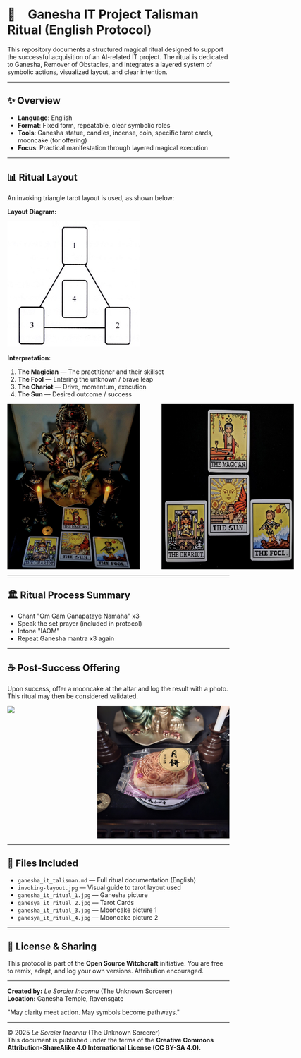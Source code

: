 
# 🐘　Ganesha IT Project Talisman Ritual (English Protocol)

This repository documents a structured magical ritual designed to support the successful acquisition of an AI-related IT project. The ritual is dedicated to Ganesha, Remover of Obstacles, and integrates a layered system of symbolic actions, visualized layout, and clear intention.

---

## ✨ Overview
- **Language**: English
- **Format**: Fixed form, repeatable, clear symbolic roles
- **Tools**: Ganesha statue, candles, incense, coin, specific tarot cards, mooncake (for offering)
- **Focus**: Practical manifestation through layered magical execution

---

## 📊 Ritual Layout
An invoking triangle tarot layout is used, as shown below:

**Layout Diagram:**

 <img src="invoking-layout.jpg" width="300">

**Interpretation:**
1. **The Magician** — The practitioner and their skillset
2. **The Fool** — Entering the unknown / brave leap
3. **The Chariot** — Drive, momentum, execution
4. **The Sun** — Desired outcome / success

<div style="display: flex; gap: 50px;">
  <img src="ganesha_it_rituaL_1.jpg" width="300">
  <img src="ganesha_it_ritual_2.jpg" width="300">
</div>

---

## 🏛 Ritual Process Summary
- Chant "Om Gam Ganapataye Namaha" x3
- Speak the set prayer (included in protocol)
- Intone "IAOM"
- Repeat Ganesha mantra x3 again

---

## ☕ Post-Success Offering
Upon success, offer a mooncake at the altar and log the result with a photo. This ritual may then be considered validated.


<div style="display: flex; gap: 50px;">
  <img src="ganesha_it_rituaL_3.jpg" width="300">
  <img src="ganesha_it_ritual_4.jpg" width="300">
</div>

---

## 🔗 Files Included
- `ganesha_it_talisman.md` — Full ritual documentation (English)
- `invoking-layout.jpg` — Visual guide to tarot layout used
- `ganesha_it_ritual_1.jpg` — Ganesha picture
- `ganesya_it_ritual_2.jpg` — Tarot Cards
- `ganesha_it_ritual_3.jpg` — Mooncake picture 1
- `ganesya_it_ritual_4.jpg` — Mooncake picture 2

---

## 🐌 License & Sharing
This protocol is part of the **Open Source Witchcraft** initiative. You are free to remix, adapt, and log your own versions. Attribution encouraged.

---

**Created by:** *Le Sorcier Inconnu* (The Unknown Sorcerer)  
**Location:** Ganesha Temple, Ravensgate

"May clarity meet action. May symbols become pathways."

---

© 2025 *Le Sorcier Inconnu* (The Unknown Sorcerer)  
This document is published under the terms of the **Creative Commons Attribution-ShareAlike 4.0 International License (CC BY-SA 4.0).**
